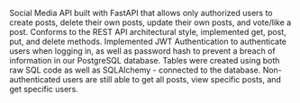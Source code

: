 Social Media API built with FastAPI that allows only authorized users to create posts, delete their own posts, update their own posts, and vote/like a post. Conforms to the REST API architectural style, implemented get, post, put, and delete methods. Implemented JWT Authentication to authenticate users when logging in, as well as password hash to prevent a breach of information in our PostgreSQL database. Tables were created using both raw SQL code as well as SQLAlchemy - connected to the database. Non-authenticated users are still able to get all posts, view specific posts, and get specific users.
